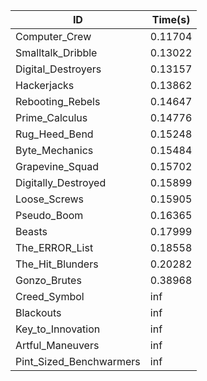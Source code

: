 |ID|Time(s)|
|-|-|
|Computer_Crew|0.11704|
|Smalltalk_Dribble|0.13022|
|Digital_Destroyers|0.13157|
|Hackerjacks|0.13862|
|Rebooting_Rebels|0.14647|
|Prime_Calculus|0.14776|
|Rug_Heed_Bend|0.15248|
|Byte_Mechanics|0.15484|
|Grapevine_Squad|0.15702|
|Digitally_Destroyed|0.15899|
|Loose_Screws|0.15905|
|Pseudo_Boom|0.16365|
|Beasts|0.17999|
|The_ERROR_List|0.18558|
|The_Hit_Blunders|0.20282|
|Gonzo_Brutes|0.38968|
|Creed_Symbol|inf|
|Blackouts|inf|
|Key_to_Innovation|inf|
|Artful_Maneuvers|inf|
|Pint_Sized_Benchwarmers|inf|
